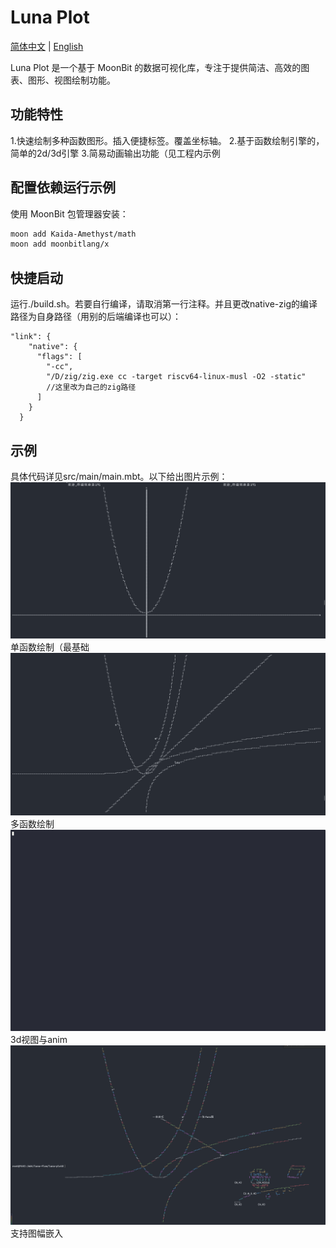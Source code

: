 # Luna Plot
[简体中文](README.md) | [English](README_EN.md)

Luna Plot 是一个基于 MoonBit 的数据可视化库，专注于提供简洁、高效的图表、图形、视图绘制功能。

## 功能特性

1.快速绘制多种函数图形。插入便捷标签。覆盖坐标轴。
2.基于函数绘制引擎的，简单的2d/3d引擎
3.简易动画输出功能（见工程内示例

## 配置依赖运行示例

使用 MoonBit 包管理器安装：

```bash
moon add Kaida-Amethyst/math
moon add moonbitlang/x
```
## 快捷启动
运行./build.sh。若要自行编译，请取消第一行注释。并且更改native-zig的编译路径为自身路径（用别的后端编译也可以）：
```src/main/moon.pkg.json]
"link": {
    "native": {
      "flags": [
        "-cc",
        "/D/zig/zig.exe cc -target riscv64-linux-musl -O2 -static"
        //这里改为自己的zig路径
      ]
    }
  }
```
## 示例
具体代码详见src/main/main.mbt。以下给出图片示例：
![函数图像示例](asset/example1.png)
单函数绘制（最基础
![多函数图像示例](asset/example2.png)
多函数绘制
![3d动画图像示例](asset/demo.gif)
3d视图与anim
![3d动画嵌入示例](asset/example4.png)
支持图幅嵌入

